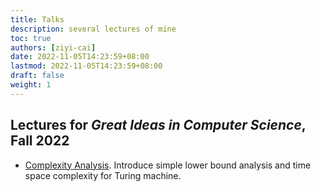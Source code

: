```yaml
---
title: Talks
description: several lectures of mine
toc: true
authors: [ziyi-cai]
date: 2022-11-05T14:23:59+08:00
lastmod: 2022-11-05T14:23:59+08:00
draft: false
weight: 1
---
```

## Lectures for *Great Ideas in Computer Science*, Fall 2022
* [Complexity Analysis](/talks/complexity-analysis.pdf). Introduce simple lower bound analysis and time space complexity for Turing machine.
